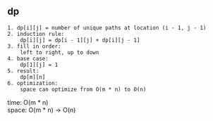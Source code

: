 ## dp

	1. dp[i][j] = number of unique paths at location (i - 1, j - 1)
	2. induction rule:
	    dp[i][j] = dp[i - 1][j] + dp[i][j - 1]
	3. fill in order:
	    left to right, up to down
	4. base case:
	    dp[1][j] = 1
	5. result:
	    dp[m][n]
	6. optimization:
	    space can optimize from O(m * n) to O(n)

time: O(m * n)<br>
space: O(m * n) -> O(n)
